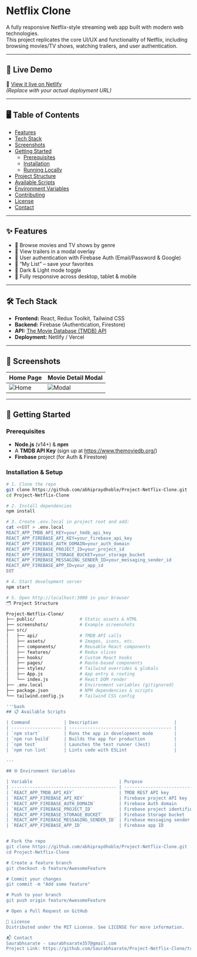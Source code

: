 # Netflix Clone

A fully responsive Netflix-style streaming web app built with modern web technologies.  
This project replicates the core UI/UX and functionality of Netflix, including browsing movies/TV shows, watching trailers, and user authentication.

---

## 🚀 Live Demo

🔗 [View it live on Netlify](https://your-netlify-app-url.netlify.app)  
*(Replace with your actual deployment URL)*

---

## 🖥️ Table of Contents

- [Features](#features)  
- [Tech Stack](#tech-stack)  
- [Screenshots](#screenshots)  
- [Getting Started](#getting-started)  
  - [Prerequisites](#prerequisites)  
  - [Installation](#installation)  
  - [Running Locally](#running-locally)  
- [Project Structure](#project-structure)  
- [Available Scripts](#available-scripts)  
- [Environment Variables](#environment-variables)  
- [Contributing](#contributing)  
- [License](#license)  
- [Contact](#contact)

---

## ✨ Features

- 🔎 Browse movies and TV shows by genre  
- 🎥 View trailers in a modal overlay  
- 🔑 User authentication with Firebase Auth (Email/Password & Google)  
- 📑 “My List” – save your favorites  
- 🌙 Dark & Light mode toggle  
- 📱 Fully responsive across desktop, tablet & mobile  

---

## 🛠️ Tech Stack

- **Frontend:** React, Redux Toolkit, Tailwind CSS  
- **Backend:** Firebase (Authentication, Firestore)  
- **API:** [The Movie Database (TMDB) API](https://www.themoviedb.org/)  
- **Deployment:** Netlify / Vercel  

---

## 📸 Screenshots

| Home Page                     | Movie Detail Modal            |
|-------------------------------|-------------------------------|
| ![Home](screenshots/home.png) | ![Modal](screenshots/modal.png) |

---

## 🏁 Getting Started

### Prerequisites

- **Node.js** (v14+) & **npm**  
- A **TMDB API Key** (sign up at https://www.themoviedb.org/)  
- **Firebase** project (for Auth & Firestore)

### Installation & Setup

```bash
# 1. Clone the repo
git clone https://github.com/abhipraydhoble/Project-Netflix-Clone.git
cd Project-Netflix-Clone

# 2. Install dependencies
npm install

# 3. Create .env.local in project root and add:
cat <<EOT > .env.local
REACT_APP_TMDB_API_KEY=your_tmdb_api_key
REACT_APP_FIREBASE_API_KEY=your_firebase_api_key
REACT_APP_FIREBASE_AUTH_DOMAIN=your_auth_domain
REACT_APP_FIREBASE_PROJECT_ID=your_project_id
REACT_APP_FIREBASE_STORAGE_BUCKET=your_storage_bucket
REACT_APP_FIREBASE_MESSAGING_SENDER_ID=your_messaging_sender_id
REACT_APP_FIREBASE_APP_ID=your_app_id
EOT

# 4. Start development server
npm start

# 5. Open http://localhost:3000 in your browser
🗂️ Project Structure

Project-Netflix-Clone/
├── public/                 # Static assets & HTML
├── screenshots/            # Example screenshots
├── src/
│   ├── api/                # TMDB API calls
│   ├── assets/             # Images, icons, etc.
│   ├── components/         # Reusable React components
│   ├── features/           # Redux slices
│   ├── hooks/              # Custom React hooks
│   ├── pages/              # Route-based components
│   ├── styles/             # Tailwind overrides & globals
│   ├── App.js              # App entry & routing
│   └── index.js            # React DOM render
├── .env.local              # Environment variables (gitignored)
├── package.json            # NPM dependencies & scripts
└── tailwind.config.js      # Tailwind CSS config

'''bash
## 📋 Available Scripts

| Command             | Description                             |
| ------------------- | --------------------------------------- |
| `npm start`         | Runs the app in development mode        |
| `npm run build`     | Builds the app for production           |
| `npm test`          | Launches the test runner (Jest)         |
| `npm run lint`      | Lints code with ESLint                  |

---

## 🌐 Environment Variables

| Variable                                 | Purpose                              |
| ---------------------------------------- | ------------------------------------ |
| `REACT_APP_TMDB_API_KEY`                 | TMDB REST API key                    |
| `REACT_APP_FIREBASE_API_KEY`             | Firebase project API key             |
| `REACT_APP_FIREBASE_AUTH_DOMAIN`         | Firebase Auth domain                 |
| `REACT_APP_FIREBASE_PROJECT_ID`          | Firebase project identifier          |
| `REACT_APP_FIREBASE_STORAGE_BUCKET`      | Firebase Storage bucket              |
| `REACT_APP_FIREBASE_MESSAGING_SENDER_ID` | Firebase messaging sender ID         |
| `REACT_APP_FIREBASE_APP_ID`              | Firebase app ID                      |


# Fork the repo
git clone https://github.com/abhipraydhoble/Project-Netflix-Clone.git
cd Project-Netflix-Clone

# Create a feature branch
git checkout -b feature/AwesomeFeature

# Commit your changes
git commit -m "Add some feature"

# Push to your branch
git push origin feature/AwesomeFeature

# Open a Pull Request on GitHub

📄 License
Distributed under the MIT License. See LICENSE for more information.

📬 Contact
Saurabhsarate - saurabhsarate357@gmail.com
Project Link: https://github.com/Saurabhsarate/Project-Netflix-Clone/tree/main
